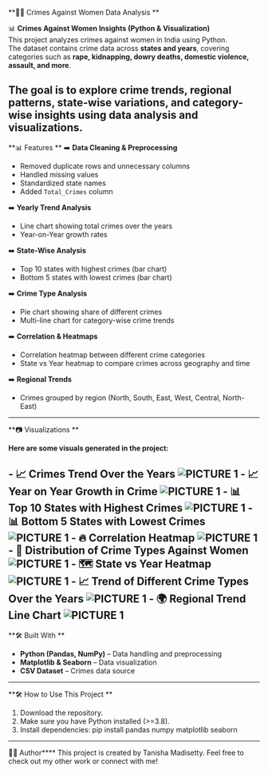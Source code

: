 **👩‍🦰 Crimes Against Women Data Analysis  **

📊 **Crimes Against Women Insights (Python & Visualization)**  
This project analyzes crimes against women in India using Python.  
The dataset contains crime data across **states and years**, covering categories such as **rape, kidnapping, dowry deaths, domestic violence, assault, and more**.  

The goal is to explore **crime trends, regional patterns, state-wise variations, and category-wise insights** using data analysis and visualizations.  
---
**📊 Features ** 
➡️ **Data Cleaning & Preprocessing**  
- Removed duplicate rows and unnecessary columns  
- Handled missing values  
- Standardized state names  
- Added `Total_Crimes` column  

➡️ **Yearly Trend Analysis**  
- Line chart showing total crimes over the years  
- Year-on-Year growth rates  

➡️ **State-Wise Analysis**  
- Top 10 states with highest crimes (bar chart)  
- Bottom 5 states with lowest crimes (bar chart)  

➡️ **Crime Type Analysis**  
- Pie chart showing share of different crimes  
- Multi-line chart for category-wise crime trends  

➡️ **Correlation & Heatmaps**  
- Correlation heatmap between different crime categories  
- State vs Year heatmap to compare crimes across geography and time  

➡️ **Regional Trends**  
- Crimes grouped by region (North, South, East, West, Central, North-East)  
---
**📷 Visualizations ** 

**Here are some visuals generated in the project:**  

**- 📈 Crimes Trend Over the Years**
  ![PICTURE 1](Screenshots/1.jpg)
**- 📈 Year on Year Growth in Crime**
  ![PICTURE 1](Screenshots/2.jpg)
**- 📊 Top 10 States with Highest Crimes**
  ![PICTURE 1](Screenshots/3.jpg)
**- 📊 Bottom 5 States with Lowest Crimes**
  ![PICTURE 1](Screenshots/4.jpg)
**- 🔥 Correlation Heatmap**
  ![PICTURE 1](Screenshots/5.jpg)
**- 🥧 Distribution of Crime Types Against Women**
   ![PICTURE 1](Screenshots/6.jpg)
**- 🗺 State vs Year Heatmap**
  ![PICTURE 1](Screenshots/7.jpg)
**- 📈 Trend of Different Crime Types Over the Years**
   ![PICTURE 1](Screenshots/8.jpg) 
**- 🌍 Regional Trend Line Chart**
  ![PICTURE 1](Screenshots/9.jpg)    
---
**🛠️ Built With ** 
- **Python (Pandas, NumPy)** – Data handling and preprocessing  
- **Matplotlib & Seaborn** – Data visualization  
- **CSV Dataset** – Crimes data source  
---
**🛠 How to Use This Project ** 
1. Download the repository.  
2. Make sure you have Python installed (>=3.8).  
3. Install dependencies: pip install pandas numpy matplotlib seaborn
---
**🧑‍💻** Author****
This project is created by Tanisha Madisetty.
Feel free to check out my other work or connect with me!
